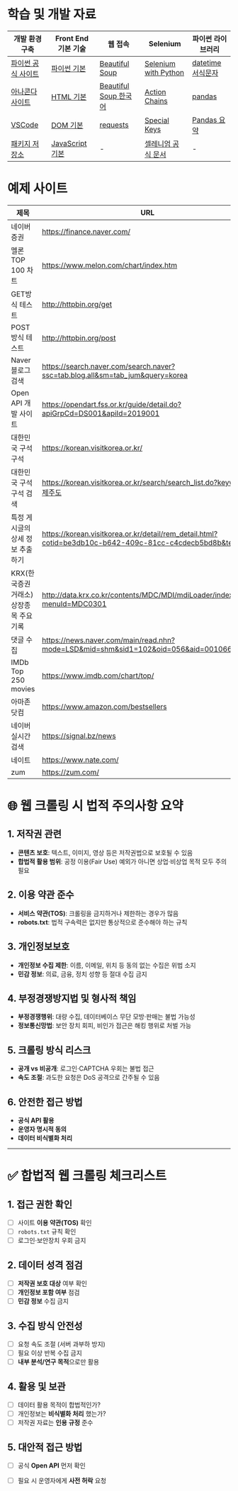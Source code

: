 # 학습 및 개발 자료
| 개발 환경 구축 | Front End 기본 기술 | 웹 접속 | Selenium | 파이썬 라이브러리 |
|---|---|---|---|---|
| [파이썬 공식 사이트](https://www.python.org/) | [파이썬 기본](https://www.w3schools.com/python/default.asp) | [Beautiful Soup](https://www.crummy.com/software/BeautifulSoup/bs4/doc/index.html) | [Selenium with Python](https://selenium-python.readthedocs.io/) | [datetime 서식문자](https://docs.python.org/3/library/datetime.html#strftime-and-strptime-format-codes) |
| [아나콘다 사이트](https://anaconda.org/) | [HTML 기본](https://www.w3schools.com/html/) | [Beautiful Soup 한국어](https://www.crummy.com/software/BeautifulSoup/bs4/doc.ko/) | [Action Chains](https://selenium-python.readthedocs.io/api.html#module-selenium.webdriver.common.action_chains) | [pandas](https://pandas.pydata.org/pandas-docs/stable/) |
| [VSCode](https://code.visualstudio.com/) | [DOM 기본](https://www.w3schools.com/js/js_htmldom.asp) | [requests](https://2.python-requests.org//en/master/) | [Special Keys](https://selenium-python.readthedocs.io/api.html#module-selenium.webdriver.common.keys) | [Pandas 요약](https://github.com/pandas-dev/pandas/blob/master/doc/cheatsheet/Pandas_Cheat_Sheet.pdf) |
| [패키지 저장소](https://pypi.org/) | [JavaScript 기본](https://www.w3schools.com/js/default.asp) | - | [셀레니엄 공식 문서](https://www.selenium.dev/documentation/) | - |


# 예제 사이트 
| 제목 | URL |
|------|-----|
| 네이버증권 | https://finance.naver.com/ |
| 멜론 TOP 100 차트 | https://www.melon.com/chart/index.htm |
| GET방식 테스트 | http://httpbin.org/get |
| POST방식 테스트 | http://httpbin.org/post |
| Naver 블로그 검색 | https://search.naver.com/search.naver?ssc=tab.blog.all&sm=tab_jum&query=korea |
| Open API 개발 사이트 | https://opendart.fss.or.kr/guide/detail.do?apiGrpCd=DS001&apiId=2019001 |
| 대한민국 구석구석 | https://korean.visitkorea.or.kr/ |
| 대한민국 구석구석 검색 | https://korean.visitkorea.or.kr/search/search_list.do?keyword=제주도 |
| 특정 게시글의 상세 정보 추출하기 | https://korean.visitkorea.or.kr/detail/rem_detail.html?cotid=be3db10c-b642-409c-81cc-c4cdecb5bd8b&temp= |
| KRX(한국증권거래소) 상장종목 주요기록 | http://data.krx.co.kr/contents/MDC/MDI/mdiLoader/index.cmd?menuId=MDC0301 |
| 댓글 수집 | https://news.naver.com/main/read.nhn?mode=LSD&mid=shm&sid1=102&oid=056&aid=0010661268 |
| IMDb Top 250 movies | https://www.imdb.com/chart/top/ |
| 아마존 닷컴 | https://www.amazon.com/bestsellers |
| 네이버 실시간 검색 | https://signal.bz/news |
| 네이트 | https://www.nate.com/ |
| zum | https://zum.com/ |


# 🌐 웹 크롤링 시 법적 주의사항 요약

## 1. 저작권 관련
- **콘텐츠 보호**: 텍스트, 이미지, 영상 등은 저작권법으로 보호될 수 있음  
- **합법적 활용 범위**: 공정 이용(Fair Use) 예외가 아니면 상업·비상업 목적 모두 주의 필요  

## 2. 이용 약관 준수
- **서비스 약관(TOS)**: 크롤링을 금지하거나 제한하는 경우가 많음  
- **robots.txt**: 법적 구속력은 없지만 통상적으로 준수해야 하는 규칙  

## 3. 개인정보보호
- **개인정보 수집 제한**: 이름, 이메일, 위치 등 동의 없는 수집은 위법 소지  
- **민감 정보**: 의료, 금융, 정치 성향 등 절대 수집 금지  

## 4. 부정경쟁방지법 및 형사적 책임
- **부정경쟁행위**: 대량 수집, 데이터베이스 무단 모방·판매는 불법 가능성  
- **정보통신망법**: 보안 장치 회피, 비인가 접근은 해킹 행위로 처벌 가능  

## 5. 크롤링 방식 리스크
- **공개 vs 비공개**: 로그인·CAPTCHA 우회는 불법 접근  
- **속도 조절**: 과도한 요청은 DoS 공격으로 간주될 수 있음  

## 6. 안전한 접근 방법
- **공식 API 활용**  
- **운영자 명시적 동의**  
- **데이터 비식별화 처리**  

---

# ✅ 합법적 웹 크롤링 체크리스트

## 1. 접근 권한 확인
- [ ] 사이트 **이용 약관(TOS)** 확인  
- [ ] `robots.txt` 규칙 확인  
- [ ] 로그인·보안장치 우회 금지  

## 2. 데이터 성격 점검
- [ ] **저작권 보호 대상** 여부 확인  
- [ ] **개인정보 포함 여부** 점검  
- [ ] **민감 정보** 수집 금지  

## 3. 수집 방식 안전성
- [ ] 요청 속도 조절 (서버 과부하 방지)  
- [ ] 필요 이상 반복 수집 금지  
- [ ] **내부 분석/연구 목적**으로만 활용  

## 4. 활용 및 보관
- [ ] 데이터 활용 목적이 합법적인가?  
- [ ] 개인정보는 **비식별화 처리** 했는가?  
- [ ] 저작권 자료는 **인용 규정** 준수  

## 5. 대안적 접근 방법
- [ ] 공식 **Open API** 먼저 확인  
- [ ] 필요 시 운영자에게 **사전 허락** 요청  

